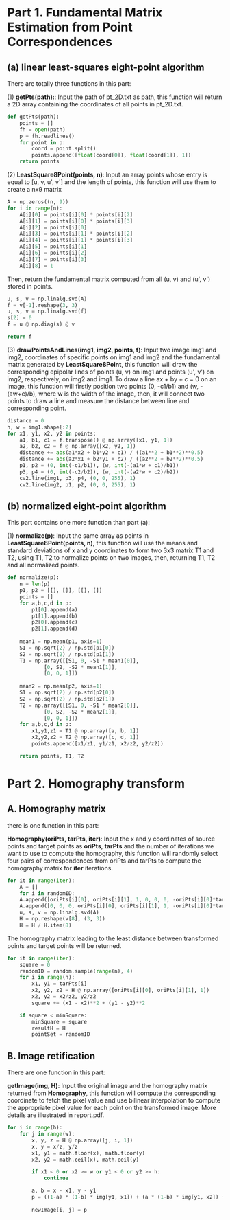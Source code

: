 # Part 1. Fundamental Matrix Estimation from Point Correspondences
## (a) linear least-squares eight-point algorithm
There are totally three functions in this part: 

(1) **getPts(path):**: Input the path of pt_2D.txt as path, this function will return a 2D array containing the coordinates of all points in pt_2D.txt.
```python
def getPts(path):
    points = []
    fh = open(path)
    p = fh.readlines()
    for point in p:
        coord = point.split()
        points.append([float(coord[0]), float(coord[1]), 1])
    return points
```
(2) **LeastSquare8Point(points, n)**: Input an array points whose entry is equal to [u, v, u', v'] and the length of points, this function will use them to create a nx9 matrix
```python
A = np.zeros((n, 9))
for i in range(n):
    A[i][0] = points[i][0] * points[i][2]
    A[i][1] = points[i][0] * points[i][3]
    A[i][2] = points[i][0]
    A[i][3] = points[i][1] * points[i][2]
    A[i][4] = points[i][1] * points[i][3]
    A[i][5] = points[i][1]
    A[i][6] = points[i][2]
    A[i][7] = points[i][3]
    A[i][8] = 1
```
 Then, return the fundamental matrix computed from all (u, v) and (u', v') stored in points.
```python
u, s, v = np.linalg.svd(A)
f = v[-1].reshape(3, 3)
u, s, v = np.linalg.svd(f)
s[2] = 0
f = u @ np.diag(s) @ v

return f
```
(3) **drawPointsAndLines(img1, img2, points, f)**: Input two image img1 and img2, coordinates of specific points on img1 and img2 and the fundamental matrix generated by  **LeastSquare8Point**, this function will draw the corresponding epipolar lines of points (u, v) on img1 and points (u', v') on img2, respectively, on img2 and img1. To draw a line ax + by + c = 0 on an image, this function will firstly position two points (0, -c1/b1) and (w, -(aw+c)/b), where w is the width of the image, then, it will connect two points to draw a line and measure the distance between line and corresponding point.
```python
distance = 0
h, w = img1.shape[:2]
for x1, y1, x2, y2 in points:
    a1, b1, c1 = f.transpose() @ np.array([x1, y1, 1])
    a2, b2, c2 = f @ np.array([x2, y2, 1])
    distance += abs(a1*x2 + b1*y2 + c1) / ((a1**2 + b1**2)**0.5)
    distance += abs(a2*x1 + b2*y1 + c2) / ((a2**2 + b2**2)**0.5)
    p1, p2 = (0, int(-c1/b1)), (w, int(-(a1*w + c1)/b1))
    p3, p4 = (0, int(-c2/b2)), (w, int(-(a2*w + c2)/b2))
    cv2.line(img1, p3, p4, (0, 0, 255), 1)
    cv2.line(img2, p1, p2, (0, 0, 255), 1)
```
## (b) normalized eight-point algorithm
This part contains one more function than part (a):

(1) **normalize(p)**: Input the same array as points in **LeastSquare8Point(points, n)**, this function will use the means and standard deviations of x and y coordinates to form two 3x3 matrix T1 and T2, using T1, T2 to normalize points on two images, then, returning T1, T2 and all normalized points.
```python
def normalize(p):
    n = len(p)
    p1, p2 = [[], []], [[], []]
    points = []
    for a,b,c,d in p:
        p1[0].append(a)
        p1[1].append(b)
        p2[0].append(c)
        p2[1].append(d)
        
    mean1 = np.mean(p1, axis=1)
    S1 = np.sqrt(2) / np.std(p1[0])
    S2 = np.sqrt(2) / np.std(p1[1])
    T1 = np.array([[S1, 0, -S1 * mean1[0]],
            [0, S2, -S2 * mean1[1]],
            [0, 0, 1]])
        
    mean2 = np.mean(p2, axis=1)
    S1 = np.sqrt(2) / np.std(p2[0])
    S2 = np.sqrt(2) / np.std(p2[1])
    T2 = np.array([[S1, 0, -S1 * mean2[0]],
            [0, S2, -S2 * mean2[1]],
            [0, 0, 1]])
    for a,b,c,d in p:
        x1,y1,z1 = T1 @ np.array([a, b, 1])
        x2,y2,z2 = T2 @ np.array([c, d, 1])
        points.append([x1/z1, y1/z1, x2/z2, y2/z2])

    return points, T1, T2
```
# Part 2. Homography transform
## A. Homography matrix

there is one function in this part:

**Homography(oriPts, tarPts, iter)**: Input the x and y coordinates of source points and target points as **oriPts**, **tarPts** and the number of iterations we want to use to compute the homography, this function will randomly select four pairs of correspondences from oriPts and tarPts to compute the homography matrix for **iter** iterations. 
```python
for it in range(iter):
    A = []
    for i in randomID:
    A.append([oriPts[i][0], oriPts[i][1], 1, 0, 0, 0, -oriPts[i][0]*tarPts[i][0], -oriPts[i][1]*tarPts[i][0], -tarPts[i][0]])
    A.append([0, 0, 0, oriPts[i][0], oriPts[i][1], 1, -oriPts[i][0]*tarPts[i][1], -oriPts[i][1]*tarPts[i][1], -tarPts[i][1]])
    u, s, v = np.linalg.svd(A)
    H = np.reshape(v[8], (3, 3))
    H = H / H.item(8)
```
The homography matrix leading to the least distance between transformed points and target points will be returned.
```python
for it in range(iter):
    square = 0
    randomID = random.sample(range(n), 4)
    for i in range(n):
        x1, y1 = tarPts[i]
        x2, y2, z2 = H @ np.array([oriPts[i][0], oriPts[i][1], 1])
        x2, y2 = x2/z2, y2/z2
        square += (x1 - x2)**2 + (y1 - y2)**2

    if square < minSquare:
        minSquare = square
        resultH = H
        pointSet = randomID
```
## B. Image retification

There are one function in this part: 

**getImage(img, H)**: Input the original image and the homography matrix returned from **Homography**, this function will compute the corresponding coordinate to fetch the pixel value and use bilinear interpolation to compute the appropriate pixel value for each point on the transformed image. More details are illustrated in report.pdf.
```python
for i in range(h):
    for j in range(w):
        x, y, z = H @ np.array([j, i, 1])
        x, y = x/z, y/z
        x1, y1 = math.floor(x), math.floor(y)
        x2, y2 = math.ceil(x), math.ceil(y)

        if x1 < 0 or x2 >= w or y1 < 0 or y2 >= h:
            continue

        a, b = x - x1, y - y1
        p = ((1-a) * (1-b) * img[y1, x1]) + (a * (1-b) * img[y1, x2]) + (b * (1-a) * img[y2, x1]) + (a * b * img[y2, x2])
            
        newImage[i, j] = p
```